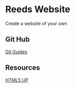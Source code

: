# Reeds Website

Create a website of your own

## Git Hub

[Git Guides](https://github.com/git-guides)

## Resources

[HTML5 UP](https://html5up.net/)

